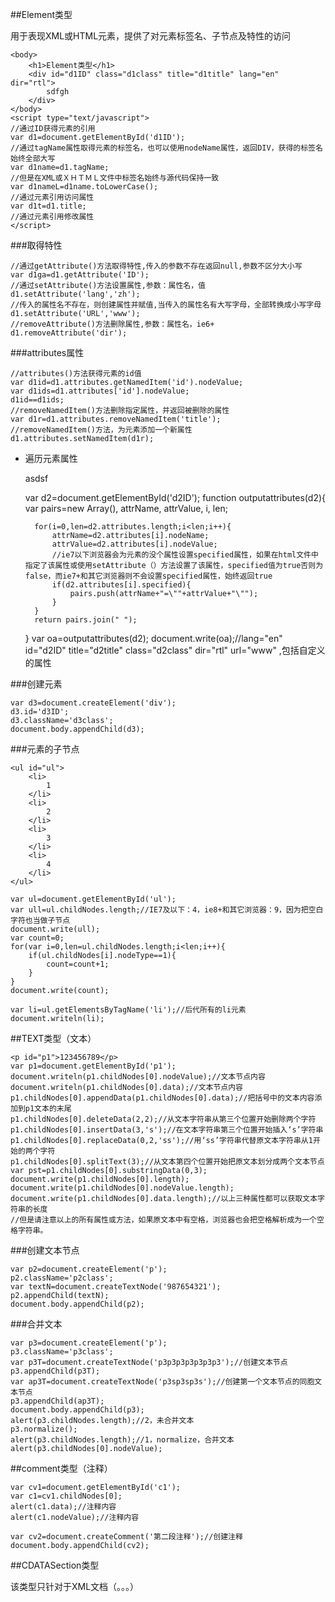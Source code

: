 ##Element类型

用于表现XML或HTML元素，提供了对元素标签名、子节点及特性的访问

	<body>
		<h1>Element类型</h1>
		<div id="d1ID" class="d1class" title="d1title" lang="en" dir="rtl">
			sdfgh
		</div>
	</body>
	<script type="text/javascript">
	//通过ID获得元素的引用
	var d1=document.getElementById('d1ID');
	//通过tagName属性取得元素的标签名，也可以使用nodeName属性，返回DIV，获得的标签名始终全部大写
	var d1name=d1.tagName;
	//但是在XML或ＸＨＴＭＬ文件中标签名始终与源代码保持一致
	var d1nameL=d1name.toLowerCase();
	//通过元素引用访问属性
	var d1t=d1.title;
	//通过元素引用修改属性
	</script>

###取得特性

	//通过getAttribute()方法取得特性,传入的参数不存在返回null,参数不区分大小写
	var d1ga=d1.getAttribute('ID');
	//通过setAttribute()方法设置属性,参数：属性名，值
	d1.setAttribute('lang','zh');
	//传入的属性名不存在，则创建属性并赋值,当传入的属性名有大写字母，全部转换成小写字母
	d1.setAttribute('URL','www');
	//removeAttribute()方法删除属性,参数：属性名，ie6+
	d1.removeAttribute('dir');

###attributes属性

	//attributes()方法获得元素的id值
	var d1id=d1.attributes.getNamedItem('id').nodeValue;
	var d1ids=d1.attributes['id'].nodeValue;
	d1id==d1ids;
	//removeNamedItem()方法删除指定属性，并返回被删除的属性
	var d1r=d1.attributes.removeNamedItem('title');
	//removeNamedItem()方法，为元素添加一个新属性
	d1.attributes.setNamedItem(d1r);

+ 遍历元素属性

	<div id="d2ID" class="d2class" title="d2title" lang="en" dir="rtl" url="www">
		asdsf
	</div>

	var d2=document.getElementById('d2ID');
	function outputattributes(d2){
		var pairs=new Array(),
		attrName,
		attrValue,
		i,
		len;
		
		for(i=0,len=d2.attributes.length;i<len;i++){
			attrName=d2.attributes[i].nodeName;
			attrValue=d2.attributes[i].nodeValue;
			//ie7以下浏览器会为元素的没个属性设置specified属性，如果在html文件中指定了该属性或使用setAttribute（）方法设置了该属性，specified值为true否则为false，而ie7+和其它浏览器则不会设置specified属性，始终返回true
			if(d2.attributes[i].specified){
				pairs.push(attrName+"=\""+attrValue+"\"");
			}
		}
		return pairs.join(" ");
	}
	var oa=outputattributes(d2);
	document.write(oa);//lang="en" id="d2ID" title="d2title" class="d2class" dir="rtl" url="www" ,包括自定义的属性

###创建元素

	var d3=document.createElement('div');
	d3.id='d3ID';
	d3.className='d3class';
	document.body.appendChild(d3);

###元素的子节点

	<ul id="ul">
		<li>
			1
		</li>
		<li>
			2
		</li>
		<li>
			3
		</li>
		<li>
			4
		</li>
	</ul>

	var ul=document.getElementById('ul');
	var ull=ul.childNodes.length;//IE7及以下：4，ie8+和其它浏览器：9，因为把空白字符也当做子节点
	document.write(ull);
	var count=0;
	for(var i=0,len=ul.childNodes.length;i<len;i++){
		if(ul.childNodes[i].nodeType==1){
			count=count+1;
		}
	}
	document.write(count);

	var li=ul.getElementsByTagName('li');//后代所有的li元素
	document.writeln(li);

##TEXT类型（文本）

	<p id="p1">123456789</p>
	var p1=document.getElementById('p1');
	document.writeln(p1.childNodes[0].nodeValue);//文本节点内容
	document.writeln(p1.childNodes[0].data);//文本节点内容
	p1.childNodes[0].appendData(p1.childNodes[0].data);//把括号中的文本内容添加到p1文本的末尾
	p1.childNodes[0].deleteData(2,2);//从文本字符串从第三个位置开始删除两个字符
	p1.childNodes[0].insertData(3,'s');//在文本字符串第三个位置开始插入‘s’字符串
	p1.childNodes[0].replaceData(0,2,'ss');//用‘ss’字符串代替原文本字符串从1开始的两个字符
	p1.childNodes[0].splitText(3);//从文本第四个位置开始把原文本划分成两个文本节点
	var pst=p1.childNodes[0].substringData(0,3);
	document.write(p1.childNodes[0].length);
	document.write(p1.childNodes[0].nodeValue.length);
	document.write(p1.childNodes[0].data.length);//以上三种属性都可以获取文本字符串的长度
	//但是请注意以上的所有属性或方法，如果原文本中有空格，浏览器也会把空格解析成为一个空格字符串。

###创建文本节点

	var p2=document.createElement('p');
	p2.className='p2class';
	var textN=document.createTextNode('987654321');
	p2.appendChild(textN);
	document.body.appendChild(p2);

###合并文本

	var p3=document.createElement('p');
	p3.className='p3class';
	var p3T=document.createTextNode('p3p3p3p3p3p3p3');//创建文本节点
	p3.appendChild(p3T);
	var ap3T=document.createTextNode('p3sp3sp3s');//创建第一个文本节点的同胞文本节点
	p3.appendChild(ap3T);
	document.body.appendChild(p3);
	alert(p3.childNodes.length);//2，未合并文本
	p3.normalize();
	alert(p3.childNodes.length);//1，normalize，合并文本
	alert(p3.childNodes[0].nodeValue);

##comment类型（注释）

	var cv1=document.getElementById('c1');
	var c1=cv1.childNodes[0];
	alert(c1.data);//注释内容
	alert(c1.nodeValue);//注释内容
	
	var cv2=document.createComment('第二段注释');//创建注释
	document.body.appendChild(cv2);

##CDATASection类型

该类型只针对于XML文档（。。。）

